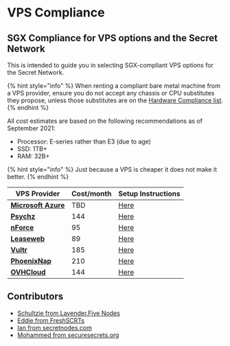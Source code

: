 # VPS Compliance

## SGX Compliance for VPS options and the Secret Network <a href="#information-regarding-sgx-compliance-for-vps-options-and-the-secret-network" id="information-regarding-sgx-compliance-for-vps-options-and-the-secret-network"></a>

This is intended to guide you in selecting SGX-compliant VPS options for the Secret Network.

{% hint style="info" %}
When renting a compliant bare metal machine from a VPS provider, ensure you do not accept any chassis or CPU substitutes they propose, unless those substitutes are on the [Hardware Compliance list](../hardware-compliance.md).
{% endhint %}

All cost estimates are based on the following recommendations as of September 2021:

* Processor: E-series rather than E3 (due to age)
* SSD: 1TB+
* RAM: 32B+

{% hint style="info" %}
Just because a VPS is cheaper it does not make it better.&#x20;
{% endhint %}

| VPS Provider                                                                                                                                                    | Cost/month | Setup Instructions               |
| --------------------------------------------------------------------------------------------------------------------------------------------------------------- | ---------- | -------------------------------- |
| ****[**Microsoft Azure**](https://azure.microsoft.com/en-us/solutions/confidential-compute/#overview)****                                                       | TBD        | [Here](microsoft-azure-setup.md) |
| ****[**Psychz**](https://www.psychz.net/dashboard/client/web/order/dedicated-server?processor=\&processorBaseFreq=\&numberOfCpu=7391\&cpuCores=\&location=)**** | 144        | [Here](psychz-setup.md)          |
| ****[**nForce**](https://www.nforce.com/customserver)****                                                                                                       | 95         | [Here](nforce-setup.md)          |
| ****[**Leaseweb**](https://www.leaseweb.com/dedicated-servers/build-your-own)****                                                                               | 89         | [Here](leaseweb-setup.md)        |
| ****[**Vultr**](https://www.vultr.com/products/bare-metal/)****                                                                                                 | 185        | [Here](vultr-setup.md)           |
| ****[**PhoenixNap**](https://admin.phoenixnap.com/wap-pncpadmin-shell/orderForm?bmbPath=/order-management/order-form?currencyCode=usd)****                      | 210        | [Here](phoenixnap-setup.md)      |
| ****[**OVHCloud**](https://www.ovhcloud.com/en/bare-metal/rise/rise-3/)****                                                                                     | 144        | [Here](ovhcloud-setup.md)        |

## **Contributors**

* [Schultzie from Lavender.Five Nodes](https://secretnodes.com/secret/chains/secret-3/validators/84BC2C72491187FAB144F628166E10D592786616)
* [Eddie from FreshSCRTs](https://secretnodes.com/secret/chains/secret-3/validators/6AFCF9EB1AC264954C784274A6ABF012D50EB0B6)
* [Ian from secretnodes.com](https://secretnodes.com/secret/chains/secret-3/validators/81EBCE2FFC29820351C086E9EDA6A220098FF41C)
* [Mohammed from securesecrets.org](https://secretnodes.com/secret/chains/secret-3/validators/45521282C12E0EC1691495FCA714947DCA072745)
